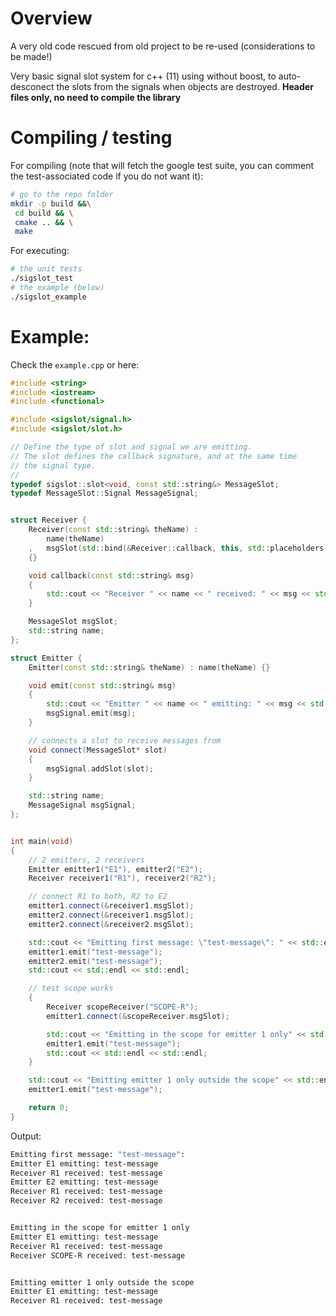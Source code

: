 # Overview
A very old code rescued from old project to be re-used (considerations to be made!)

Very basic signal slot system for c++ (11) using without boost, to auto-desconect the slots from the signals when objects
are destroyed.
**Header files only, no need to compile the library**

# Compiling / testing

For compiling (note that will fetch the google test suite, you can comment the test-associated code if you do not want it):

```bash
# go to the repo folder
mkdir -p build &&\
 cd build && \
 cmake .. && \
 make
```

For executing:

```bash
# the unit tests
./sigslot_test
# the example (below)
./sigslot_example
```

# Example:

Check the `example.cpp` or here:

```cpp
#include <string>
#include <iostream>
#include <functional>

#include <sigslot/signal.h>
#include <sigslot/slot.h>

// Define the type of slot and signal we are emitting. 
// The slot defines the callback signature, and at the same time
// the signal type.
//
typedef sigslot::slot<void, const std::string&> MessageSlot;
typedef MessageSlot::Signal MessageSignal;


struct Receiver {
    Receiver(const std::string& theName) : 
        name(theName)
    ,   msgSlot(std::bind(&Receiver::callback, this, std::placeholders::_1))
    {}

    void callback(const std::string& msg)
    {
        std::cout << "Receiver " << name << " received: " << msg << std::endl;
    }

    MessageSlot msgSlot;
    std::string name;
};

struct Emitter {
    Emitter(const std::string& theName) : name(theName) {}

    void emit(const std::string& msg)
    {
        std::cout << "Emitter " << name << " emitting: " << msg << std::endl;
        msgSignal.emit(msg);
    }

    // connects a slot to receive messages from
    void connect(MessageSlot* slot)
    {
        msgSignal.addSlot(slot);
    }

    std::string name;
    MessageSignal msgSignal;
};


int main(void)
{
    // 2 emitters, 2 receivers
    Emitter emitter1("E1"), emitter2("E2");
    Receiver receiver1("R1"), receiver2("R2");

    // connect R1 to both, R2 to E2
    emitter1.connect(&receiver1.msgSlot);
    emitter2.connect(&receiver1.msgSlot);
    emitter2.connect(&receiver2.msgSlot);

    std::cout << "Emitting first message: \"test-message\": " << std::endl;
    emitter1.emit("test-message");
    emitter2.emit("test-message");
    std::cout << std::endl << std::endl;

    // test scope works
    {
        Receiver scopeReceiver("SCOPE-R");
        emitter1.connect(&scopeReceiver.msgSlot);

        std::cout << "Emitting in the scope for emitter 1 only" << std::endl;
        emitter1.emit("test-message");
        std::cout << std::endl << std::endl;
    }

    std::cout << "Emitting emitter 1 only outside the scope" << std::endl;
    emitter1.emit("test-message");

    return 0;
}
```


Output:

```bash
Emitting first message: "test-message": 
Emitter E1 emitting: test-message
Receiver R1 received: test-message
Emitter E2 emitting: test-message
Receiver R1 received: test-message
Receiver R2 received: test-message


Emitting in the scope for emitter 1 only
Emitter E1 emitting: test-message
Receiver R1 received: test-message
Receiver SCOPE-R received: test-message


Emitting emitter 1 only outside the scope
Emitter E1 emitting: test-message
Receiver R1 received: test-message

```
